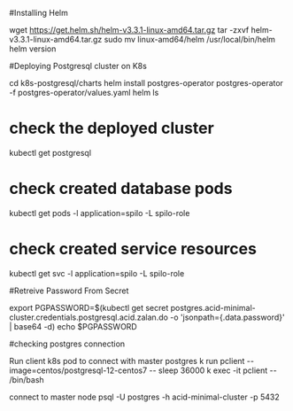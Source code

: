 #Installing Helm 

wget https://get.helm.sh/helm-v3.3.1-linux-amd64.tar.gz
tar -zxvf helm-v3.3.1-linux-amd64.tar.gz
sudo mv linux-amd64/helm /usr/local/bin/helm
helm version 


#Deploying Postgresql cluster on K8s

cd k8s-postgresql/charts
helm install postgres-operator postgres-operator -f postgres-operator/values.yaml
helm ls 


# check the deployed cluster
kubectl get postgresql

# check created database pods
kubectl get pods -l application=spilo -L spilo-role

# check created service resources
kubectl get svc -l application=spilo -L spilo-role

#Retreive Password From Secret 

export PGPASSWORD=$(kubectl get secret postgres.acid-minimal-cluster.credentials.postgresql.acid.zalan.do -o 'jsonpath={.data.password}' | base64 -d)
echo $PGPASSWORD

#checking postgres connection 

Run client k8s pod to connect with master postgres 
k run pclient --image=centos/postgresql-12-centos7  -- sleep 36000
k exec -it pclient -- /bin/bash

connect to master node 
psql -U postgres -h acid-minimal-cluster -p 5432 
